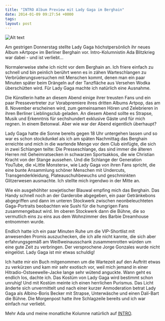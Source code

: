 ```yaml
---
title: "INTRO Album Preview mit Lady Gaga im Berghain"
date: 2014-01-09 09:27:54 +0000
tags: 
layout: post
---
```

![Alt text](http://www.intro.de/img/artikel/artikel_originale/23073151.jpg) 

Am gestrigen Donnerstag stellte Lady Gaga höchstpersönlich ihr neues Album »Artpop« im Berliner Berghain vor. Intro-Kolumnistin Ada Blitzkrieg war dabei - und ist verliebt...

Normalerweise stehe ich nicht vor dem Berghain an. Ich friere einfach zu schnell und bin peinlich berührt wenn es in zähen Warteschlangen zu Verbrüderungsversuchen mit Menschen kommt, denen man ein paar Minuten später beim Drängeln auf der Tanzfläche aus Versehen Wodka überschütten wird. Für Lady Gaga machte ich natürlich eine Ausnahme.

Die Künstlerin hatte an diesem Abend einige ihrer treusten Fans und ein paar Pressevertreter zur Vorabpremiere ihres dritten Albums Artpop, das am 8. November erscheinen wird, zum gemeinsamen Hören und Zelebrieren in ihren Berliner Lieblingsclub geladen. An diesem Abend sollte es Strapse, Musik und Erkenntnis für sechshundert exklusive Gäste und für mich regnen. In einem Betonwal. Aber wie war der Abend eigentlich überhaupt?
 
Lady Gaga hatte die Sonne bereits gegen 18 Uhr untergehen lassen und so war es schon stockdunkel als ich am späten Nachmittag das Berghain erreichte und mich in die wartende Menge vor dem Club einfügte, die sich in zwei Schlangen teilte: Die Presseschlange, das sind immer die älteren Herren mit Geheimratsecken in schwarzen Sportsakkos, die wie Christian Kracht von der Stange aussehen. Und die Schlange der Generation YouTube, die »Little Monsters«, wie Lady Gaga von ihren Fans spricht, die eine bunte Ansammlung schöner Menschen mit Undercuts, Transgenderkleidung, Plateauschuhbewuchs und geschminkten Glitzerwesen ausmachte. Ich stellte mich irgendwo in der Mitte an.
 
Wie ein ausgehöhlter sowjetischer Blauwal empfing mich das Berghain. Das Handy schnell noch an der Garderobe abgegeben, ein paar Getränkebons abgegriffen und dann im unteren Stockwerk zwischen neonbeleuchteten Gaga-Portraits beobachten wie Sushi für die hungrigen Fans zusammengebaut wird. Im oberen Stockwerk dann die Bühne, die so vermutlich eins zu eins aus dem Wohnzimmer des Barbie Dreamhouse entnommen wurde.
 
Endlich hatte ich ein paar Minuten Ruhe um die VIP-Shortlist mit anwesenden Promis auszuchecken, die ich alle nicht kannte, die sich aber erfahrungsgemäß am Weißweinausschank zusammenrotten würden um eine gute Zeit zu verbringen. Der versprochene Jorge Gonzales wurde nicht eingelöst. Lady Gaga ist mir etwas schuldig!
 
Ich hatte mir ein Buch mitgenommen um die Wartezeit auf den Auftritt etwas zu verkürzen und kam mir sehr exotisch vor, weil mich jemand in einer Hitradio-Ostseewelle-Jacke lange sehr wütend anguckte. Wann geht es endlich los, dachte ich. Das Kostüm von Lady Gaga wird bestimmt schon unruhig! Und mit Kostüm meinte ich einen herrlichen Purismus. Das Licht änderte sich unvermittelt und nach einer kurzer Anmoderation betrat Lady Gaga als Albino-Boris Becker mit Strapse, Unterwäsche und einen Dalí-Bart die Bühne. Die Morgenpost hatte ihre Schlagzeile bereits und ich war einfach nur verliebt.

Mehr Ada und meine monatliche Kolumne natürlich auf [INTRO](http://www.intro.de/autor/Ada%20Blitzkrieg).
